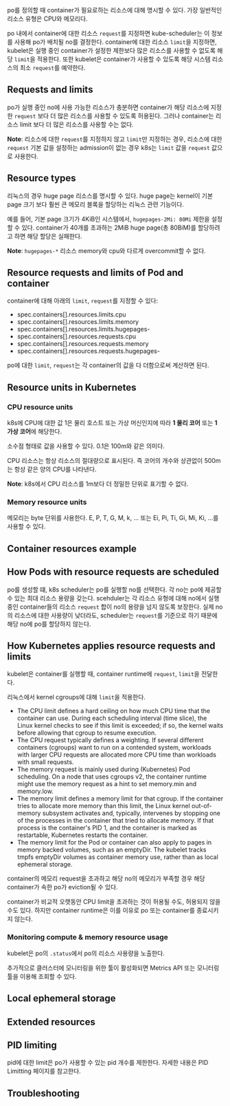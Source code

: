 po를 정의할 때 container가 필요로하는 리소스에 대해 명시할 수 있다. 가장 일반적인 리소스 유형은 CPU와 메모리다.

po 내에서 container에 대한 리소스 `request`를 지정하면 kube-scheduler는 이 정보를 사용해 po가 배치될 no를 결정한다. container에 대한 리소스 `limit`을 지정하면, kubelet은 실행 중인 container가 설정한 제한보다 많은 리소스를 사용할 수 없도록 해당 `limit`을 적용한다. 또한 kubelet은 container가 사용할 수 있도록 해당 시스템 리소스의 최소 `request`를 예약한다.

## Requests and limits
po가 실행 중인 no에 사용 가능한 리소스가 충분하면 container가 해당 리소스에 지정한 `request` 보다 더 많은 리소스를 사용할 수 있도록 허용된다. 그러나 container는 리소스 limit 보다 더 많은 리소스를 사용할 수는 없다.

**Note**: 리소스에 대한 `request`를 지정하지 않고 `limit`만 지정하는 경우, 리소스에 대한 `request` 기본 값을 설정하는 admission이 없는 경우 k8s는 `limit` 값을 `request` 값으로 사용한다.

## Resource types
리눅스의 경우 huge page 리소스를 명시할 수 있다. huge page는 kernel이 기본 page 크기 보다 훨씬 큰 메모리 블록을 할당하는 리눅스 관련 기능이다.

예를 들어, 기본 page 크기가 4KiB인 시스템에서, `hugepages-2Mi: 80Mi` 제한을 설정할 수 있다. container가 40개를 초과하는 2MiB huge page(총 80BiM)를 할당하려고 하면 해당 할당은 실패한다.

**Note**: `hugepages-*` 리소스 memory와 cpu와 다르게 overcommit할 수 없다.

## Resource requests and limits of Pod and container
container에 대해 아래의 `limit`, `request`를 지정할 수 있다:

- spec.containers[].resources.limits.cpu
- spec.containers[].resources.limits.memory
- spec.containers[].resources.limits.hugepages-<size>
- spec.containers[].resources.requests.cpu
- spec.containers[].resources.requests.memory
- spec.containers[].resources.requests.hugepages-<size>

po에 대한 `limit`, `request`는 각 container의 값을 다 더함으로써 계산하면 된다.

## Resource units in Kubernetes
### CPU resource units
k8s에 CPU에 대한 값 1은 물리 호스트 또는 가상 머신인지에 따라 **1 물리 코어** 또는 **1 가상 코어**에 해당한다.

소수점 형태로 값을 사용할 수 있다. 0.1은 100m와 같은 의미다.

CPU 리소스는 항상 리소스의 절대량으로 표시된다. 즉 코어의 개수와 상관없이 500m는 항상 같은 양의 CPU를 나타낸다.

**Note**: k8s에서 CPU 리소스를 1m보다 더 정밀한 단위로 표기할 수 없다.

### Memory resource units
메모리는 byte 단위를 사용한다. E, P, T, G, M, k, ... 또는 Ei, Pi, Ti, Gi, Mi, Ki, ...를 사용할 수 있다.

## Container resources example

## How Pods with resource requests are scheduled
po를 생성할 떄, k8s scheduler는 po를 실행할 no를 선택한다. 각 no는 po에 제공할 수 있는 최대 리소스 용량을 갖는다. scehduler는 각 리소스 유형에 대해 no에서 실행 중인 container들의 리소스 `request` 합이 no의 용량을 넘지 않도록 보장한다. 실제 no의 리소스에 대한 사용량이 낮더라도, scheduler는 `request`를 기준으로 하기 때문에 해당 no에 po를 할당하지 않는다.

## How Kubernetes applies resource requests and limits
kubelet은 container를 실행할 때, container runtime에 `request`, `limit`을 전달한다.

리눅스에서 kernel cgroups에 대해 `limit`을 적용한다.

- The CPU limit defines a hard ceiling on how much CPU time that the container can use. During each scheduling interval (time slice), the Linux kernel checks to see if this limit is exceeded; if so, the kernel waits before allowing that cgroup to resume execution.
- The CPU request typically defines a weighting. If several different containers (cgroups) want to run on a contended system, workloads with larger CPU requests are allocated more CPU time than workloads with small requests.
- The memory request is mainly used during (Kubernetes) Pod scheduling. On a node that uses cgroups v2, the container runtime might use the memory request as a hint to set memory.min and memory.low.
- The memory limit defines a memory limit for that cgroup. If the container tries to allocate more memory than this limit, the Linux kernel out-of-memory subsystem activates and, typically, intervenes by stopping one of the processes in the container that tried to allocate memory. If that process is the container's PID 1, and the container is marked as restartable, Kubernetes restarts the container.
- The memory limit for the Pod or container can also apply to pages in memory backed volumes, such as an emptyDir. The kubelet tracks tmpfs emptyDir volumes as container memory use, rather than as local ephemeral storage.

container의 메모리 request을 초과하고 해당 no의 메모리가 부족할 경우 해당 container가 속한 po가 eviction될 수 있다.

container가 비교적 오랫동안 CPU limit을 초과하는 것이 허용될 수도, 허용되지 않을 수도 있다. 하지만 container runtime은 이를 이유로 po 또는 container를 종료시키지 않는다.

### Monitoring compute & memory resource usage
kubelet은 po의 `.status`에서 po의 리소스 사용량을 노출한다.

추가적으로 클러스터에 모니터링을 위한 툴이 활성화되면 Metrics API 또는 모니터링 툴을 이용해 조회할 수 있다.

## Local ephemeral storage

## Extended resources

## PID limiting
pid에 대한 limit은 po가 사용할 수 있는 pid 개수를 제한한다. 자세한 내용은 PID Limitting 페이지를 참고한다.

## Troubleshooting